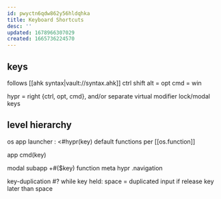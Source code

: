 ```yaml
---
id: pwyctn6qdw862y56hldqhka
title: Keyboard Shortcuts
desc: ''
updated: 1678966307029
created: 1665736224570
---
```

## keys
  follows [[ahk syntax|vault://syntax.ahk]]
ctrl
shift
alt = opt
cmd = win

hypr = right {ctrl, opt, cmd}, and/or separate virtual modifier
lock/modal keys

## level hierarchy
os
  app launcher : <\#hypr(key)
    default functions per [[os.function]]

app
  cmd(key)

modal
  subapp
    +#($key)
  function
  meta
    hypr
      .navigation

key-duplication
  #? while key held: space = duplicated input if release key later than space
